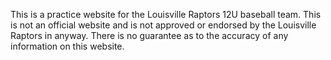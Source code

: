 This is a practice website for the Louisville Raptors 12U baseball team. 
This is not an official website and is not approved or endorsed by the 
Louisville Raptors in anyway. There is no guarantee as to the accuracy 
of any information on this website. 
